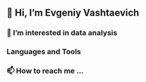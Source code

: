 ## 👋 Hi, I’m Evgeniy Vashtaevich
### 👀 I’m interested in data analysis
### Languages and Tools


### 📫 How to reach me ...
